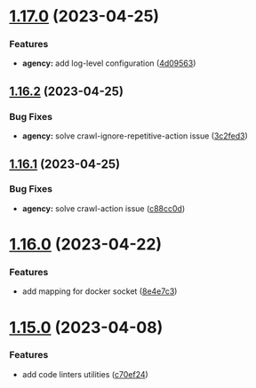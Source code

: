# [1.17.0](https://github.com/ghorbani-mohammad/Crawler-Framework/compare/v1.16.2...v1.17.0) (2023-04-25)


### Features

* **agency:** add log-level configuration ([4d09563](https://github.com/ghorbani-mohammad/Crawler-Framework/commit/4d0956369c08ea046d9827916b118adca7a40dd9))



## [1.16.2](https://github.com/ghorbani-mohammad/Crawler-Framework/compare/v1.16.1...v1.16.2) (2023-04-25)


### Bug Fixes

* **agency:** solve crawl-ignore-repetitive-action issue ([3c2fed3](https://github.com/ghorbani-mohammad/Crawler-Framework/commit/3c2fed35faba494836520f2f762cd607cd42d137))



## [1.16.1](https://github.com/ghorbani-mohammad/Crawler-Framework/compare/v1.16.0...v1.16.1) (2023-04-25)


### Bug Fixes

* **agency:** solve crawl-action issue ([c88cc0d](https://github.com/ghorbani-mohammad/Crawler-Framework/commit/c88cc0ddcb6e4c76b354ca0243d8087d65e2f536))



# [1.16.0](https://github.com/ghorbani-mohammad/Crawler-Framework/compare/v1.15.0...v1.16.0) (2023-04-22)


### Features

* add mapping for docker socket ([8e4e7c3](https://github.com/ghorbani-mohammad/Crawler-Framework/commit/8e4e7c3c2ef094072e9a5323c29455d733200a71))



# [1.15.0](https://github.com/ghorbani-mohammad/Crawler-Framework/compare/v1.14.0...v1.15.0) (2023-04-08)


### Features

* add code linters utilities ([c70ef24](https://github.com/ghorbani-mohammad/Crawler-Framework/commit/c70ef24d3dcc891dd4b277b2f247d0466e7576a1))



